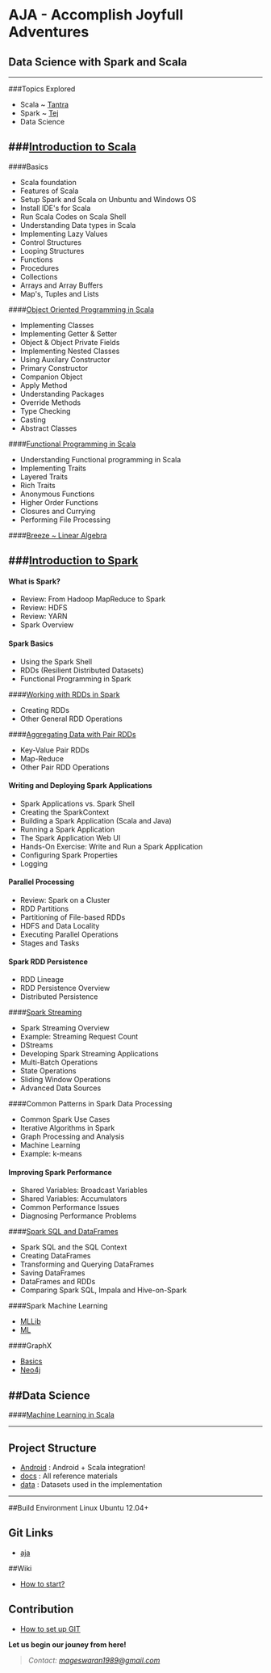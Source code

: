 # AJA - Accomplish Joyfull Adventures

## Data Science with Spark and Scala
-------------------------------------

###Topics Explored
- Scala ~ [Tantra ](https://github.com/Mageswaran1989/aja/tree/master/src/examples/scala/org/aja/tantra/examples)
- Spark ~ [Tej](https://github.com/Mageswaran1989/aja/tree/master/src/examples/scala/org/aja/tej/examples)
- Data Science

###[Introduction to Scala](https://github.com/Mageswaran1989/aja/tree/master/src/examples/scala/org/aja/tantra/examples)
------------------------

####Basics
- Scala foundation
- Features of Scala
- Setup Spark and Scala on Unbuntu and Windows OS
- Install IDE's for Scala
- Run Scala Codes on Scala Shell
- Understanding Data types in Scala
- Implementing Lazy Values
- Control Structures
- Looping Structures
- Functions
- Procedures
- Collections
- Arrays and Array Buffers
- Map's, Tuples and Lists

####[Object Oriented Programming in Scala](https://github.com/Mageswaran1989/aja/tree/master/src/examples/scala/org/aja/tantra/examples/classes)
- Implementing Classes
- Implementing Getter & Setter
- Object & Object Private Fields
- Implementing Nested Classes
- Using Auxilary Constructor
- Primary Constructor
- Companion Object
- Apply Method
- Understanding Packages
- Override Methods
- Type Checking
- Casting
- Abstract Classes

####[Functional Programming in Scala](https://github.com/Mageswaran1989/aja/tree/master/src/examples/scala/org/aja/tantra/examples/fp)
- Understanding Functional programming in Scala
- Implementing Traits
- Layered Traits
- Rich Traits
- Anonymous Functions
- Higher Order Functions
- Closures and Currying
- Performing File Processing

####[Breeze ~ Linear Algebra](https://github.com/Mageswaran1989/aja/tree/master/src/examples/scala/org/aja/tantra/examples/breeze)

###[Introduction to Spark](https://github.com/Mageswaran1989/aja/tree/master/src/examples/scala/org/aja/tej/examples)
------------------------

#### What is Spark?
- Review: From Hadoop MapReduce to Spark
- Review: HDFS
- Review: YARN
- Spark Overview 
 
#### Spark Basics
- Using the Spark Shell
- RDDs (Resilient Distributed Datasets)
- Functional Programming in Spark

####[Working with RDDs in Spark](https://github.com/Mageswaran1989/aja/tree/master/src/examples/scala/org/aja/tej/examples/spark)
- Creating RDDs
- Other General RDD Operations

####[Aggregating Data with Pair RDDs](https://github.com/Mageswaran1989/aja/tree/master/src/examples/scala/org/aja/tej/examples/spark)
- Key-Value Pair RDDs
- Map-Reduce
- Other Pair RDD Operations

#### Writing and Deploying Spark Applications
- Spark Applications vs. Spark Shell
- Creating the SparkContext
- Building a Spark Application (Scala and Java)
- Running a Spark Application
- The Spark Application Web UI
- Hands-On Exercise: Write and Run a Spark Application
- Configuring Spark Properties
- Logging

#### Parallel Processing
- Review: Spark on a Cluster
- RDD Partitions
- Partitioning of File-based RDDs
- HDFS and Data Locality
- Executing Parallel Operations
- Stages and Tasks

#### Spark RDD Persistence
- RDD Lineage
- RDD Persistence Overview
- Distributed Persistence

####[Spark Streaming](https://github.com/Mageswaran1989/aja/tree/master/src/examples/scala/org/aja/tej/examples/streaming)
- Spark Streaming Overview
- Example: Streaming Request Count
- DStreams
- Developing Spark Streaming Applications
- Multi-Batch Operations
- State Operations
- Sliding Window Operations
- Advanced Data Sources

####Common Patterns in Spark Data Processing
- Common Spark Use Cases
- Iterative Algorithms in Spark
- Graph Processing and Analysis
- Machine Learning
- Example: k-means

#### Improving Spark Performance
- Shared Variables: Broadcast Variables
- Shared Variables: Accumulators
- Common Performance Issues
- Diagnosing Performance Problems

####[Spark SQL and DataFrames](https://github.com/Mageswaran1989/aja/tree/master/src/examples/scala/org/aja/tej/examples/sparksql)
- Spark SQL and the SQL Context
- Creating DataFrames
- Transforming and Querying DataFrames
- Saving DataFrames
- DataFrames and RDDs
- Comparing Spark SQL, Impala and Hive-on-Spark

####Spark Machine Learning
- [MLLib](https://github.com/Mageswaran1989/aja/tree/master/src/examples/scala/org/aja/tej/examples/mllib)
- [ML](https://github.com/Mageswaran1989/aja/tree/master/src/examples/scala/org/aja/tej/examples/ml)

####GraphX
- [Basics](https://github.com/Mageswaran1989/aja/tree/master/src/examples/scala/org/aja/tej/examples/ml)
- [Neo4j](https://github.com/Mageswaran1989/aja/tree/master/src/examples/scala/org/aja/tej/examples/graphx/neo4j)


##Data Science
--------------
####[Machine Learning in Scala](https://github.com/Mageswaran1989/aja/tree/master/src/examples/scala/org/aja/tantra/examples/ml)

---------------------------------------------------------------------------------

## Project Structure
- [Android](https://github.com/Mageswaran1989/aja/tree/master/android) : Android + Scala integration!
- [docs](https://github.com/Mageswaran1989/aja/tree/master/docs) : All reference materials
- [data](https://github.com/Mageswaran1989/aja/tree/master/data) : Datasets used in the implementation

-----------------------------------------------------------------------------------

##Build Environment
Linux Ubuntu 12.04+

## Git Links
- [aja](https://github.com/Mageswaran1989/aja)

##Wiki
- [How to start?](https://github.com/Mageswaran1989/aja/wiki/How-to-start%3F)
	
## Contribution  
- [How to set up GIT](https://github.com/Mageswaran1989/aja/wiki/Setting-up-the-GIT)

**Let us begin our jouney from here!**
> *Contact: mageswaran1989@gmail.com*




